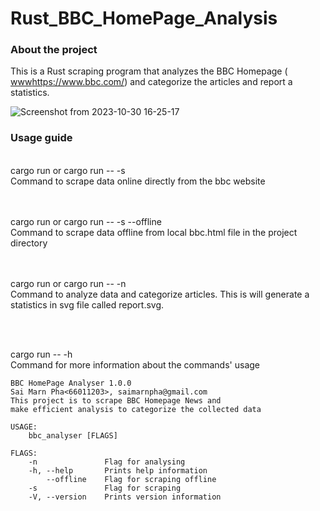 # Rust_BBC_HomePage_Analysis

### About the project

This is a Rust scraping program that analyzes the BBC Homepage ( [www](https://www.bbc.com/)https://www.bbc.com/) and categorize the articles and report a statistics.

![Screenshot from 2023-10-30 16-25-17](https://github.com/SaiPha454/Rust_BBC_HomePage_Analysis/assets/58585809/2e661781-a4b0-418e-8f23-1e8294e5a132)


### Usage guide

<br/>
cargo run or cargo run -- -s  <br/>
Command to scrape data online directly from the bbc website

<br/><br/>
cargo run or cargo run -- -s --offline
<br>
Command to scrape data offline from local bbc.html file in the project directory


<br/><br/>
cargo run or cargo run -- -n<br/>
Command to analyze data and categorize articles. This is will generate a statistics in svg file called report.svg.

<br/><br/>

cargo run -- -h
<br> Command for more information about the commands' usage
```
BBC HomePage Analyser 1.0.0
Sai Marn Pha<66011203>, saimarnpha@gmail.com
This project is to scrape BBC Homepage News and 
make efficient analysis to categorize the collected data

USAGE:
    bbc_analyser [FLAGS]

FLAGS:
    -n               Flag for analysing
    -h, --help       Prints help information
        --offline    Flag for scraping offline
    -s               Flag for scraping
    -V, --version    Prints version information
```



